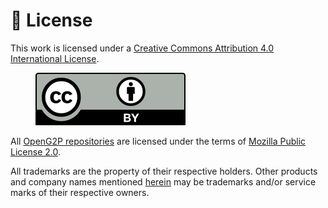 # 📗 License

This work is licensed under a [Creative Commons Attribution 4.0 International License](https://creativecommons.org/licenses/by/4.0/).

<figure><img src=".gitbook/assets/creative-commons-logo.svg" alt=""><figcaption></figcaption></figure>

All [OpenG2P repositories](https://github.com/OpenG2P) are licensed under the terms of [Mozilla Public License 2.0](https://github.com/mosip/commons/blob/master/LICENSE).

All trademarks are the property of their respective holders. Other products and company names mentioned [herein](https://github.com/OpenG2P) may be trademarks and/or service marks of their respective owners.
